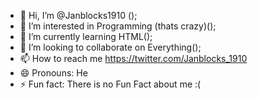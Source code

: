 - 👋 Hi, I’m @Janblocks1910 ();
- 👀 I’m interested in Programming (thats crazy)();
- 🌱 I’m currently learning HTML();
- 💞️ I’m looking to collaborate on Everything();
- 📫 How to reach me https://twitter.com/Janblocks_1910
- 😄 Pronouns: He
- ⚡ Fun fact: There is no Fun Fact about me :(

<!---
Janblocks1910/Janblocks1910 is a ✨ special ✨ repository because its `README.md` (this file) appears on your GitHub profile.
You can click the Preview link to take a look at your changes.
--->
